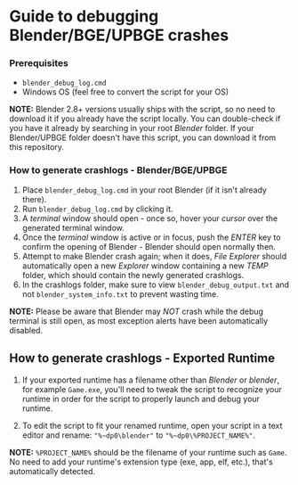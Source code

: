 # Guide to debugging Blender/BGE/UPBGE crashes 

### Prerequisites

* `blender_debug_log.cmd`
* Windows OS (feel free to convert the script for your OS)

**NOTE:** Blender 2.8+ versions usually ships with the script, so no need to download it if you already have the script locally. You can double-check if you have it already by searching in your root _Blender_ folder. If your Blender/UPBGE folder doesn't have this script, you can download it from this repository.

### How to generate crashlogs - Blender/BGE/UPBGE

1. Place `blender_debug_log.cmd` in your root Blender (if it isn't already there).
2. Run `blender_debug_log.cmd` by clicking it.
3. A _terminal_ window should open - once so, hover your _cursor_ over the generated terminal window.
4. Once the _terminal_ window is active or in focus, push the _ENTER_ key to confirm the opening of Blender - Blender should open normally then.
5. Attempt to make Blender crash again; when it does, _File Explorer_ should automatically open a new _Explorer_ window containing a new _TEMP_ folder, which should contain the newly generated crashlogs.
6. In the crashlogs folder, make sure to view `blender_debug_output.txt` and not `blender_system_info.txt` to prevent wasting time.

**NOTE:** Please be aware that Blender may _NOT_ crash while the debug terminal is still open, as most exception alerts have been automatically disabled.

## How to generate crashlogs - Exported Runtime

1. If your exported runtime has a filename other than _Blender_ or _blender_, for example `Game.exe`, you'll need to tweak the script to recognize your runtime in order for the script to properly launch and debug your runtime.

2. To edit the script to fit your renamed runtime, open your script in a text editor and rename: `"%~dp0\blender"` to `"%~dp0\%PROJECT_NAME%"`.

**NOTE:** `%PROJECT_NAME%` should be the filename of your runtime such as `Game`. No need to add your runtime's extension type (exe, app, elf, etc.), that's automatically detected.
